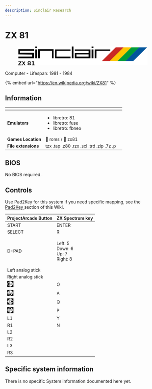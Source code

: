 ```yaml
---
description: Sinclair Research
---
```


# ZX 81

<figure><img src="https://raw.githubusercontent.com/fabricecaruso/es-theme-carbon/52ff37c9e265587d006945a2ba695b5a962b3a3d/art/logos/zx81.svg" alt=""><figcaption></figcaption></figure>

Computer - Lifespan: 1981 - 1984

{% embed url="https://en.wikipedia.org/wiki/ZX81" %}

## Information

<table data-header-hidden><thead><tr><th></th><th></th><th data-hidden></th></tr></thead><tbody><tr><td><strong>Emulators</strong></td><td><ul><li>libretro: 81</li><li>libretro: fuse</li><li>libretro: fbneo</li></ul></td><td></td></tr><tr><td><strong>Games Location</strong></td><td><span data-gb-custom-inline data-tag="emoji" data-code="1f4c1">📁</span> roms \ <span data-gb-custom-inline data-tag="emoji" data-code="1f4c2">📂</span> zx81</td><td></td></tr><tr><td><strong>File extensions</strong></td><td>tzx .tap .z80 .rzx .scl .trd .zip .7z .p</td><td></td></tr></tbody></table>

## BIOS

No BIOS required.

## Controls

Use Pad2Key for this system if you need specific mapping, see the [Pad2Key ](../../../../controllers/pad2key.md)section of this Wiki.

| ProjectArcade Button                                          | ZX Spectrum key                                |
| -------------------------------------------------------- | ---------------------------------------------- |
| START                                                    | ENTER                                          |
| SELECT                                                   | R                                              |
| D-PAD                                                    | <p>Left: 5<br>Down: 6<br>Up: 7<br>Right: 8</p> |
| Left analog stick                                        |                                                |
| Right analog stick                                       |                                                |
| ![](<../../../../.gitbook/assets/image (2) (1) (1).png>) | O                                              |
| ![](<../../../../.gitbook/assets/image (1) (2) (1).png>) | A                                              |
| ![](<../../../../.gitbook/assets/image (4) (1).png>)     | Q                                              |
| ![](<../../../../.gitbook/assets/image (3) (1) (2).png>) | P                                              |
| L1                                                       | Y                                              |
| R1                                                       | N                                              |
| L2                                                       |                                                |
| R2                                                       |                                                |
| L3                                                       |                                                |
| R3                                                       |                                                |

## Specific system information

There is no specific System information documented here yet.
